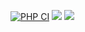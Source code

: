 [![PHP CI](https://github.com/ForeachQ/gendiff/actions/workflows/php-ci.yml/badge.svg)](https://github.com/ForeachQ/gendiff/actions/workflows/php-ci.yml)
<a href="https://codeclimate.com/github/ForeachQ/gendiff/maintainability"><img src="https://api.codeclimate.com/v1/badges/a176cc0a7d5d5cd1aaf3/maintainability" /></a>
<a href="https://codeclimate.com/github/ForeachQ/gendiff/test_coverage"><img src="https://api.codeclimate.com/v1/badges/a176cc0a7d5d5cd1aaf3/test_coverage" /></a>

